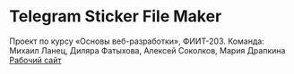 # Telegram Sticker File Maker
 Проект по курсу «Основы веб-разработки», ФИИТ-203. Команда: Михаил Ланец, Диляра Фатыхова, Алексей Соколков, Мария Драпкина
 [Рабочий сайт](https://converter-to-telegram-stickers.github.io/)
 